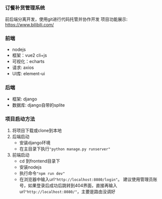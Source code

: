### 订餐补货管理系统
前后端分离开发，使用git进行代码托管并协作开发
项目功能展示: https://www.bilibili.com/
### 前端
- nodejs
- 框架：vue2 cli+js
- 可视化：echarts
- 请求: axios
- UI库: element-ui
### 后端
- 框架: django
- 数据库: django自带的splite

### 项目启动方法
1. 将项目下载或clone到本地
2. 后端启动
   - 安装django环境
   - 在主目录下执行`"python manage.py runserver"`
3. 前端启动
   - cd 到frontend目录下
   - 安装nodejs
   - 执行命令`"npm run dev"`
   - 在浏览器中输入url`"http://localhost:8080/login"`。
     建议使用管理员账号，如果登录后成功后跳转到404界面，直接再输入url`"http://localhost:8080/"`，主要是路由没调好


